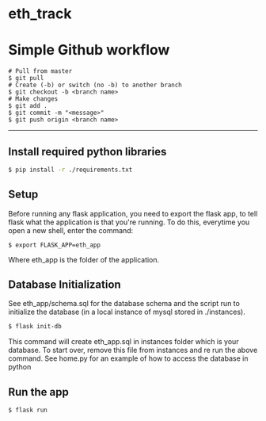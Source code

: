 # eth_track

# Simple Github workflow
```
# Pull from master
$ git pull
# Create (-b) or switch (no -b) to another branch
$ git checkout -b <branch name>
# Make changes
$ git add .
$ git commit -m "<message>"
$ git push origin <branch name>
```



***
## Install required python libraries
```bash
$ pip install -r ./requirements.txt
```

## Setup
Before running any flask application, you need to export the flask app, to tell flask what the application is that you're running. To do this, everytime you open a new shell, enter the command:
```
$ export FLASK_APP=eth_app
```
Where eth_app is the folder of the application. 


## Database Initialization
See eth_app/schema.sql for the database schema and the script run to initialize the database (in a local instance of mysql stored in ./instances). 
```bash
$ flask init-db
```
This command will create eth_app.sql in instances folder which is your database. To start over, remove this file from instances and re run the above command. See home.py for an example of how to access the database in python


## Run the app
```bash
$ flask run
```
